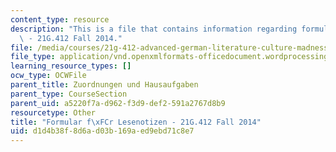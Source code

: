 ```yaml
---
content_type: resource
description: "This is a file that contains information regarding formular f\xFCr Lesenotizen\
  \ - 21G.412 Fall 2014."
file: /media/courses/21g-412-advanced-german-literature-culture-madness-murder-mysteries-fall-2014/d1d4b38f8d6ad03b169aed9ebd71c8e7_MIT21G_412F14_Wk1_Lese.docx
file_type: application/vnd.openxmlformats-officedocument.wordprocessingml.document
learning_resource_types: []
ocw_type: OCWFile
parent_title: Zuordnungen und Hausaufgaben
parent_type: CourseSection
parent_uid: a5220f7a-d962-f3d9-def2-591a2767d8b9
resourcetype: Other
title: "Formular f\xFCr Lesenotizen - 21G.412 Fall 2014"
uid: d1d4b38f-8d6a-d03b-169a-ed9ebd71c8e7
---
```

